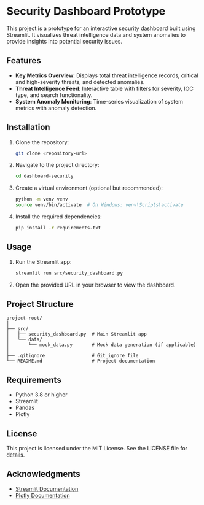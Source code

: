 # Security Dashboard Prototype

This project is a prototype for an interactive security dashboard built using Streamlit. It visualizes threat intelligence data and system anomalies to provide insights into potential security issues.

## Features

- **Key Metrics Overview**: Displays total threat intelligence records, critical and high-severity threats, and detected anomalies.
- **Threat Intelligence Feed**: Interactive table with filters for severity, IOC type, and search functionality.
- **System Anomaly Monitoring**: Time-series visualization of system metrics with anomaly detection.

## Installation

1. Clone the repository:
   ```bash
   git clone <repository-url>
   ```
2. Navigate to the project directory:
   ```bash
   cd dashboard-security
   ```
3. Create a virtual environment (optional but recommended):
   ```bash
   python -m venv venv
   source venv/bin/activate  # On Windows: venv\Scripts\activate
   ```
4. Install the required dependencies:
   ```bash
   pip install -r requirements.txt
   ```

## Usage

1. Run the Streamlit app:
   ```bash
   streamlit run src/security_dashboard.py
   ```
2. Open the provided URL in your browser to view the dashboard.

## Project Structure

```
project-root/
│
├── src/
│   ├── security_dashboard.py  # Main Streamlit app
│   └── data/
│       └── mock_data.py       # Mock data generation (if applicable)
│
├── .gitignore                 # Git ignore file
└── README.md                  # Project documentation
```

## Requirements

- Python 3.8 or higher
- Streamlit
- Pandas
- Plotly

## License

This project is licensed under the MIT License. See the LICENSE file for details.

## Acknowledgments

- [Streamlit Documentation](https://docs.streamlit.io/)
- [Plotly Documentation](https://plotly.com/python/)